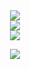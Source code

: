 <div align="center">
  <img src="https://readme-typing-svg.herokuapp.com?size=30&lines=Cringe+Man+Cringe+Man+Cringe+Man"/>
</div>

<div align="center">
  <img src="https://github-profile-summary-cards.vercel.app/api/cards/profile-details?username=PlentyBugs&theme=2077"/>
 </div>
 
 <div align="center">
  <img src="https://github-profile-summary-cards.vercel.app/api/cards/repos-per-language?username=PlentyBugs&theme=2077"/>
  <p/>
  <img src="https://github-profile-summary-cards.vercel.app/api/cards/productive-time?username=PlentyBugs&theme=2077"/>
</div>
